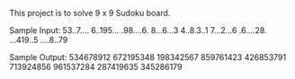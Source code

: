 This project is to solve 9 x 9 Sudoku board.

Sample Input:
53..7....
6..195...
.98....6.
8...6...3
4..8.3..1
7...2...6
.6....28.
...419..5
....8..79

Sample Output: 
534678912
672195348
198342567
859761423
426853791
713924856
961537284
287419635
345286179

